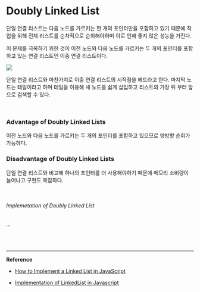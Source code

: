 # Doubly Linked List

단일 연결 리스트는 다음 노드를 가르키는 한 개의 포인터만을 포함하고 있기 때문에 작업을 위해 전체 리스트를 순차적으로 순회해야하며 이로 인해 좋지 않은 성능을 가진다.

이 문제를 극복하기 위한 것이 이전 노드와 다음 노드를 가르키는 두 개의 포인터를 포함하고 있는 연결 리스트인 이중 연결 리스트이다.

![](https://humanwhocodes.com/images/posts/2019/doubly-linked-list.svg)

단일 연결 리스트와 마찬가지로 이중 연결 리스트의 시작점을 헤드라고 한다. 마지막 노드는 테일이라고 하며 테일을 이용해 새 노드를 쉽게 삽입하고 리스트의 가장 뒤 부터 앞으로 검색할 수 있다.

<br>

### Advantage of Doubly Linked Lists

이전 노드와 다음 노드를 가르키는 두 개의 포인터를 포함하고 있으므로 양방향 순회가 가능하다. 

### Disadvantage of Doubly Linked Lists

단일 연결 리스트와 비교해 하나의 포인터를 더 사용해야하기 때문에 메모리 소비량이 늘어나고 구현도 복잡하다.

<br>

###### Implemetation of Doubly Linked List

###### ...

<br>

------

**Reference**

- [How to Implement a Linked List in JavaScript](https://www.freecodecamp.org/news/implementing-a-linked-list-in-javascript/)

- [Implementation of LinkedList in Javascript](https://www.geeksforgeeks.org/implementation-linkedlist-javascript/)

   